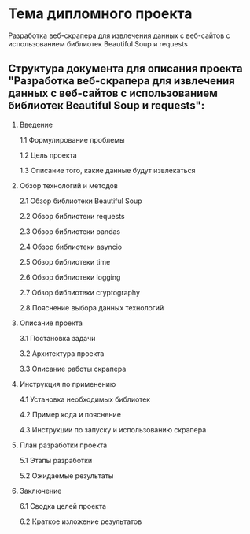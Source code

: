 # Тема дипломного проекта
Разработка веб-скрапера для извлечения данных с веб-сайтов с использованием библиотек Beautiful Soup и requests

## Структура документа для описания проекта "Разработка веб-скрапера для извлечения данных с веб-сайтов с использованием библиотек Beautiful Soup и requests":
1. Введение

   1.1 Формулирование проблемы

   1.2 Цель проекта

   1.3 Описание того, какие данные будут извлекаться
2. Обзор технологий и методов

   2.1 Обзор библиотеки Beautiful Soup

   2.2 Обзор библиотеки requests

   2.3 Обзор библиотеки pandas

   2.4 Обзор библиотеки asyncio

   2.5 Обзор библиотеки time

   2.6 Обзор библиотеки logging

   2.7 Обзор библиотеки cryptography

   2.8 Пояснение выбора данных технологий

3. Описание проекта

   3.1 Постановка задачи

   3.2 Архитектура проекта

   3.3 Описание работы скрапера

4. Инструкция по применению

   4.1 Установка необходимых библиотек

   4.2 Пример кода и пояснение

   4.3 Инструкции по запуску и использованию скрапера

5. План разработки проекта

   5.1 Этапы разработки

   5.2 Ожидаемые результаты

6. Заключение

   6.1 Сводка целей проекта
   
   6.2 Краткое изложение результатов

